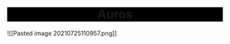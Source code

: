 <center style="background-color:black"><h1>Auros</h1></center>

![[Pasted image 20210725110957.png]]